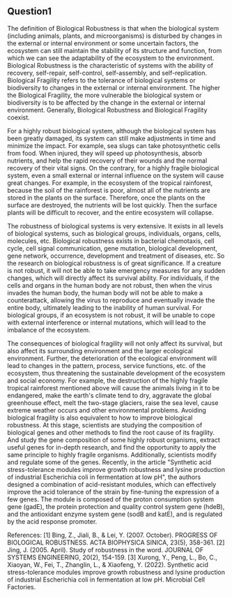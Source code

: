 ## Question1

The definition of Biological Robustness is that when the biological system (including animals, plants, and microorganisms) is disturbed by changes in the external or internal environment or some uncertain factors, the ecosystem can still maintain the stability of its structure and function, from which we can see the adaptability of the ecosystem to the environment. Biological Robustness is the characteristic of systems with the ability of recovery, self-repair, self-control, self-assembly, and self-replication. Biological Fragility refers to the tolerance of biological systems or biodiversity to changes in the external or internal environment. The higher the Biological Fragility, the more vulnerable the biological system or biodiversity is to be affected by the change in the external or internal environment. Generally, Biological Robustness and Biological Fragility coexist.

For a highly robust biological system, although the biological system has been greatly damaged, its system can still make adjustments in time and minimize the impact. For example, sea slugs can take photosynthetic cells from food. When injured, they will speed up photosynthesis, absorb nutrients, and help the rapid recovery of their wounds and the normal recovery of their vital signs. On the contrary, for a highly fragile biological system, even a small external or internal influence on the system will cause great changes. For example, in the ecosystem of the tropical rainforest, because the soil of the rainforest is poor, almost all of the nutrients are stored in the plants on the surface. Therefore, once the plants on the surface are destroyed, the nutrients will be lost quickly. Then the surface plants will be difficult to recover, and the entire ecosystem will collapse. 

The robustness of biological systems is very extensive. It exists in all levels of biological systems, such as biological groups, individuals, organs, cells, molecules, etc. Biological robustness exists in bacterial chemotaxis, cell cycle, cell signal communication, gene mutation, biological development, gene network, occurrence, development and treatment of diseases, etc. So the research on biological robustness is of great significance. If a creature is not robust, it will not be able to take emergency measures for any sudden changes, which will directly affect its survival ability. For individuals, if the cells and organs in the human body are not robust, then when the virus invades the human body, the human body will not be able to make a counterattack, allowing the virus to reproduce and eventually invade the entire body, ultimately leading to the inability of human survival. For biological groups, if an ecosystem is not robust, it will be unable to cope with external interference or internal mutations, which will lead to the imbalance of the ecosystem.

The consequences of biological fragility will not only affect its survival, but also affect its surrounding environment and the larger ecological environment. Further, the deterioration of the ecological environment will lead to changes in the pattern, process, service functions, etc. of the ecosystem, thus threatening the sustainable development of the ecosystem and social economy. For example, the destruction of the highly fragile tropical rainforest mentioned above will cause the animals living in it to be endangered, make the earth's climate tend to dry, aggravate the global greenhouse effect, melt the two-stage glaciers, raise the sea level, cause extreme weather occurs and other environmental problems. Avoiding biological fragility is also equivalent to how to improve biological robustness. At this stage, scientists are studying the composition of biological genes and other methods to find the root cause of its fragility. And study the gene composition of some highly robust organisms, extract useful genes for in-depth research, and find the opportunity to apply the same principle to highly fragile organisms. Additionally, scientists modify and regulate some of the genes. Recently, in the article "Synthetic acid stress-tolerance modules improve growth robustness and lysine production of industrial Escherichia coli in fermentation at low pH", the authors designed a combination of acid-resistant modules, which can effectively improve the acid tolerance of the strain by fine-tuning the expression of a few genes. The module is composed of the proton consumption system gene (gadE), the protein protection and quality control system gene (hdeB), and the antioxidant enzyme system gene (sodB and katE), and is regulated by the acid response promoter.

References:
[1] Bing, Z., Jiali, B., & Lei, Y. (2007. October). PROGRESS OF BIOLOGICAL ROBUSTNESS. ACTA BIOPHYSICA SINICA, 23(5), 358-361.
[2] Jing, J. (2005. April). Study of robustness in the word. JOURNAL OF SYSTEMS ENGINEERING, 20(2), 154-159.
[3] Xurong, Y., Peng, L., Bo, C., Xiaoyan, W., Fei, T., Zhanglin, L., & Xiaofeng, Y. (2022). Synthetic acid stress-tolerance modules improve growth robustness and lysine production of industrial Escherichia coli in fermentation at low pH. Microbial Cell Factories.
